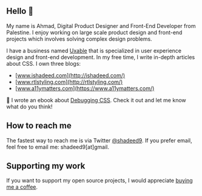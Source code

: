 ## Hello 👋

My name is Ahmad, Digital Product Designer and Front-End Developer from Palestine. I enjoy working on large scale product design and front-end projects which involves solving complex design problems.

I have a business named [Uxable](https://www.uxabledesign.com/) that is specialized in user experience design and front-end development. In my free time, I write in-depth articles about CSS. I own three blogs:
- [www.ishadeed.com](http://ishadeed.com/)
- [www.rtlstyling.com](http://rtlstyling.com/)
- [www.a11ymatters.com](https://www.a11ymatters.com/)

📘 I wrote an ebook about [Debugging CSS](http://debuggingcss.com/). Check it out and let me know what do you think!

## How to reach me
The fastest way to reach me is via Twitter [@shadeed9](https://twitter.com/shadeed9). If you prefer email, feel free to email me: shadeed9[at]gmail.

## Supporting my work

If you want to support my open source projects, I would appreciate [buying me a coffee](https://www.buymeacoffee.com/EmbDfQoF6).
